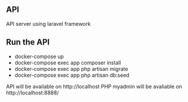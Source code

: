 ## API

API server using laravel framework

## Run the API

- docker-compose up
- docker-compose exec app composer install
- docker-compose exec app php artisan migrate
- docker-compose exec app php artisan db:seed

API will be available on http://localhost
PHP myadmin will be avaliable on http://localhost:8888/